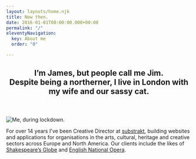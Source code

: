 ```yaml
---
layout: layouts/home.njk
title: Now then.
date: 2016-01-01T00:00:00.000+00:00
permalink: "/"
eleventyNavigation:
  key: About me
  order: "0"

---
```

<article class="c-page">
<header class="c-page__head">
<h2>I’m James, but people call me Jim. <br/>
Despite being a northerner, I live in London with my wife and our sassy cat.</h2>
</header>

![Me, during lockdown.](https://res.cloudinary.com/jimsimages/image/upload/v1599816051/61C3186D-6E36-4522-ADD7-3F4C0345425A_enghvl.jpg "Me, during lockdown.")


For over 14 years I've been Creative Director at <a href="https://substrakt.com">substrakt</a>, building websites and applications for organisations in the arts, cultural, heritage and creative sectors across Europe and North America. Our clients include the likes of <a href="https://www.shakespearesglobe.com/">Shakespeare’s Globe</a> and <a href="https://eno.org/">English National Opera</a>.
</article>

